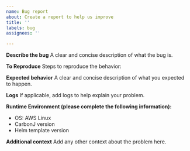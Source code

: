 ```yaml
---
name: Bug report
about: Create a report to help us improve
title: ''
labels: bug
assignees: ''

---
```


**Describe the bug**
A clear and concise description of what the bug is.

**To Reproduce**
Steps to reproduce the behavior:

**Expected behavior**
A clear and concise description of what you expected to happen.

**Logs**
If applicable, add logs to help explain your problem.

**Runtime Environment (please complete the following information):**
 - OS: AWS Linux
 - CarbonJ version
 - Helm template version

**Additional context**
Add any other context about the problem here.
